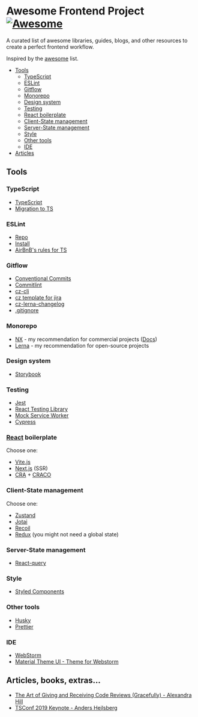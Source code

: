 # Awesome Frontend Project [![Awesome](https://cdn.rawgit.com/sindresorhus/awesome/d7305f38d29fed78fa85652e3a63e154dd8e8829/media/badge.svg)](https://github.com/sindresorhus/awesome)

A curated list of awesome libraries, guides, blogs, and other resources to create a perfect frontend workflow.

Inspired by the [awesome](https://github.com/sindresorhus/awesome) list.

* [Tools](#tools)
  * [TypeScript](#typescript)
  * [ESLint](#eslint)
  * [Gitflow](#gitflow)
  * [Monorepo](#monorepo)
  * [Design system](#design-system)
  * [Testing](#testing)
  * [React boilerplate](#react-boilerplate)
  * [Client-State management](#client-state-management)
  * [Server-State management](#server-state-management)
  * [Style](#style)
  * [Other tools](#other-tools)
  * [IDE](#ide)
* [Articles](#articles-books-extras)

## Tools


### TypeScript

* [TypeScript](https://github.com/microsoft/TypeScript)
* [Migration to TS](https://github.com/airbnb/ts-migrate)


### ESLint

* [Repo](https://github.com/eslint/eslint)
* [Install](https://eslint.org/docs/user-guide/getting-started)
* [AirBnB's rules for TS](https://github.com/iamturns/eslint-config-airbnb-typescript)


### Gitflow

* [Conventional Commits](https://www.conventionalcommits.org/)
* [Commitlint](https://github.com/conventional-changelog/commitlint)
* [cz-cli](https://github.com/commitizen/cz-cli)
* [cz template for jira](https://github.com/digitalroute/cz-conventional-changelog-for-jira)
* [cz-lerna-changelog](https://github.com/atlassian/cz-lerna-changelog)
* [.gitignore](https://gist.github.com/markbrouch/1026ed545d306febcea4)


### Monorepo

* [NX](https://github.com/nrwl/nx) - my recommendation for commercial projects ([Docs](https://nx.dev/))
* [Lerna](https://github.com/lerna/lerna) - my recommendation for open-source projects


### Design system

* [Storybook](https://github.com/storybookjs/storybook)


### Testing

* [Jest](https://github.com/facebook/jest)
* [React Testing Library](https://github.com/testing-library/react-testing-library)
* [Mock Service Worker](https://github.com/mswjs/msw)
* [Cypress](https://github.com/cypress-io/cypress)


### [React](https://github.com/facebook/react) boilerplate
Choose one:
* [Vite.js](https://github.com/vitejs/vite)
* [Next.js](https://github.com/vercel/next.js) (SSR)
* [CRA](https://github.com/facebook/create-react-app) + [CRACO](https://github.com/gsoft-inc/craco)


### Client-State management
Choose one:
* [Zustand](https://github.com/pmndrs/zustand)
* [Jotai](https://github.com/pmndrs/jotai)
* [Recoil](https://github.com/facebookexperimental/Recoil)
* [Redux](https://github.com/reduxjs/redux) (you might not need a global state)


### Server-State management
* [React-query](https://github.com/tannerlinsley/react-query)


### Style

* [Styled Components](https://github.com/styled-components/styled-components)


### Other tools

* [Husky](https://github.com/typicode/husky)
* [Prettier](https://github.com/prettier/prettier)


### IDE

* [WebStorm](https://www.jetbrains.com/webstorm/)
* [Material Theme UI - Theme for Webstorm](https://plugins.jetbrains.com/plugin/8006-material-theme-ui)


## Articles, books, extras...

* [The Art of Giving and Receiving Code Reviews (Gracefully) - Alexandra Hill](https://www.alexandra-hill.com/2018/06/25/the-art-of-giving-and-receiving-code-reviews/)
* [TSConf 2019 Keynote - Anders Hejlsberg](https://www.youtube.com/watch?v=jmPZztKIFf4)

